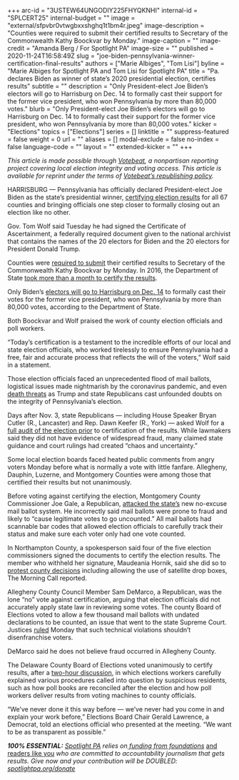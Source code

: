 +++
arc-id = "3USTEW64UNGODIY225FHYQKNHI"
internal-id = "SPLCERT25"
internal-budget = ""
image = "external/sfpvbr0vtwgbxxshghq1t1bm4r.jpeg"
image-description = "Counties were required to submit their certified results to Secretary of the Commonwealth Kathy Boockvar by Monday."
image-caption = ""
image-credit = "Amanda Berg / For Spotlight PA"
image-size = ""
published = 2020-11-24T16:58:49Z
slug = "joe-biden-pennsylvania-winner-certification-final-results"
authors = ["Marie Albiges", "Tom Lisi"]
byline = "Marie Albiges for Spotlight PA and Tom Lisi for Spotlight PA"
title = "Pa. declares Biden as winner of state’s 2020 presidential election, certifies results"
subtitle = ""
description = "Only President-elect Joe Biden’s electors will go to Harrisburg on Dec. 14 to formally cast their support for the former vice president, who won Pennsylvania by more than 80,000 votes."
blurb = "Only President-elect Joe Biden’s electors will go to Harrisburg on Dec. 14 to formally cast their support for the former vice president, who won Pennsylvania by more than 80,000 votes."
kicker = "Elections"
topics = ["Elections"]
series = []
linktitle = ""
suppress-featured = false
weight = 0
url = ""
aliases = []
modal-exclude = false
no-index = false
language-code = ""
layout = ""
extended-kicker = ""
+++

<i>This article is made possible through </i><a href="https://web.archive.org/20201019151248/http://votebeat.org/"><i>Votebeat</i></a><i>, a nonpartisan reporting project covering local election integrity and voting access. This article is available for reprint under the terms of </i><a href="https://web.archive.org/20210907141701/https://www.votebeat.org/pages/republishing"><i>Votebeat’s republishing policy</i></a><i>.</i>

HARRISBURG — Pennsylvania has officially declared President-elect Joe Biden as the state’s presidential winner, <a href="https://www.spotlightpa.org/news/2020/11/pennsylvania-election-certification-counties-donald-trump-delays/">certifying election results</a> for all 67 counties and bringing officials one step closer to formally closing out an election like no other.

Gov. Tom Wolf said Tuesday he had signed the Certificate of Ascertainment, a federally required document given to the national archivist that contains the names of the 20 electors for Biden and the 20 electors for President Donald Trump.

Counties were <a href="https://www.spotlightpa.org/news/2020/11/pennsylvania-election-certification-counties-donald-trump-delays/">required to submit</a> their certified results to Secretary of the Commonwealth Kathy Boockvar by Monday. In 2016, the Department of State <a href="https://web.archive.org/20200412182046/https://www.archives.gov/files/electoral-college/2016/ascertainment-pennsylvania.pdf">took more than a month to certify the results</a>.

Only Biden’s <a href="https://www.spotlightpa.org/news/2020/11/pennsylvania-election-2020-electors-who-are-they-faithless-legislature/">electors will go to Harrisburg on Dec. 14</a> to formally cast their votes for the former vice president, who won Pennsylvania by more than 80,000 votes, according to the Department of State.

<script src="https://www.spotlightpa.org/embed.js" async></script><div data-spl-embed-version="1" data-spl-src="https://www.spotlightpa.org/embeds/donate/?teaser_text=Spotlight%20PA%20provides%20essential%2C%20public-service%20journalism%20thanks%20to%20readers%20like%20you.%20%3Cb%3EBecome%20a%20member%20today%20with%20a%20gift%20of%20%2415%2Fmonth%20or%20more%20and%20receive%20our%20exclusive%20Pennsylvania%20tote%20bag.%3C%2Fb%3E&cta_text=YES%2C%20COUNT%20ME%20IN&eyebrow_text=BECOME%20A%20MEMBER"></div>

Both Boockvar and Wolf praised the work of county election officials and poll workers.

“Today’s certification is a testament to the incredible efforts of our local and state election officials, who worked tirelessly to ensure Pennsylvania had a free, fair and accurate process that reflects the will of the voters,” Wolf said in a statement.

Those election officials faced an unprecedented flood of mail ballots, logistical issues made nightmarish by the coronavirus pandemic, and even <a href="https://web.archive.org/20201110001256/https://www.inquirer.com/politics/election/philadelphia-elections-officials-death-threats-20201109.html">death threats</a> as Trump and state Republicans cast unfounded doubts on the integrity of Pennsylvania’s election.

Days after Nov. 3, state Republicans — including House Speaker Bryan Cutler (R., Lancaster) and Rep. Dawn Keefer (R., York) — asked Wolf for a <a href="https://www.spotlightpa.org/news/2020/11/pennsylvania-election-2020-investigation-republicans-audits/">full audit of the election prior</a> to certification of the results. While lawmakers said they did not have evidence of widespread fraud, many claimed state guidance and court rulings had created “chaos and uncertainty.”

Some local election boards faced heated public comments from angry voters Monday before what is normally a vote with little fanfare. Allegheny, Dauphin, Luzerne, and Montgomery Counties were among those that certified their results but not unanimously.

Before voting against certifying the election, Montgomery County Commissioner Joe Gale, a Republican, <a href="https://web.archive.org/20200103182454/https://www.facebook.com/montgomery.county.pa">attacked the state’s</a> new no-excuse mail ballot system. He incorrectly said mail ballots were prone to fraud and likely to “cause legitimate votes to go uncounted.” All mail ballots had scannable bar codes that allowed election officials to carefully track their status and make sure each voter only had one vote counted.

In Northampton County, a spokesperson said four of the five election commissioners signed the documents to certify the election results. The member who withheld her signature, Maudeania Hornik, said she did so to <a href="https://web.archive.org/20201124020106/https://www.mcall.com/news/elections/mc-nws-pa-2020-election-certified-lehigh-northampton-20201123-5rf4ddfblfa4po5g7r3366wm3u-story.html">protest county decisions</a> including allowing the use of satellite drop boxes, The Morning Call reported.

Allegheny County Council Member Sam DeMarco, a Republican, was the lone “no” vote against certification, arguing that election officials did not accurately apply state law in reviewing some votes. The county Board of Elections voted to allow a few thousand mail ballots with undated declarations to be counted, an issue that went to the state Supreme Court. Justices <a href="https://web.archive.org/20201124191527/https://triblive.com/local/valley-news-dispatch/ziccarelli-asks-pa-supreme-court-to-reconsider-decision-to-count-undated-allegheny-county-ballots/">ruled</a> Monday that such technical violations shouldn’t disenfranchise voters.

<script src="https://www.spotlightpa.org/embed.js" async></script><div data-spl-embed-version="1" data-spl-src="https://www.spotlightpa.org/embeds/newsletter/"></div>

DeMarco said he does not believe fraud occurred in Allegheny County.

The Delaware County Board of Elections voted unanimously to certify results, after a <a href="https://web.archive.org/20201126201541/https://www.youtube.com/watch?v=bUlZGoSuKBc">two-hour discussion</a>, in which elections workers carefully explained various procedures called into question by suspicious residents, such as how poll books are reconciled after the election and how poll workers deliver results from voting machines to county officials.

“We’ve never done it this way before — we’ve never had you come in and explain your work before,” Elections Board Chair Gerald Lawrence, a Democrat, told an elections official who presented at the meeting. “We want to be as transparent as possible.”

<i><b>100% ESSENTIAL:</b></i><i> </i><a href="https://www.spotlightpa.org/"><i>Spotlight PA</i></a><i> relies on</i><a href="https://www.spotlightpa.org/support"><i> funding from foundations</i></a><i> </i><a href="https://www.spotlightpa.org/support">and readers like you</a><i> who are committed to accountability journalism that gets results. Give now and your contribution will be DOUBLED: </i><a href="https://www.spotlightpa.org/donate"><i>spotlightpa.org/donate</i></a>
